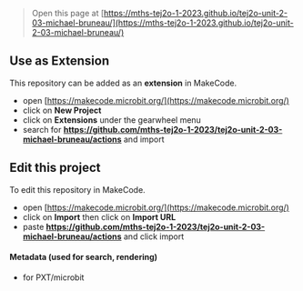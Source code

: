 
> Open this page at [https://mths-tej2o-1-2023.github.io/tej2o-unit-2-03-michael-bruneau/](https://mths-tej2o-1-2023.github.io/tej2o-unit-2-03-michael-bruneau/)

## Use as Extension

This repository can be added as an **extension** in MakeCode.

* open [https://makecode.microbit.org/](https://makecode.microbit.org/)
* click on **New Project**
* click on **Extensions** under the gearwheel menu
* search for **https://github.com/mths-tej2o-1-2023/tej2o-unit-2-03-michael-bruneau/actions** and import

## Edit this project

To edit this repository in MakeCode.

* open [https://makecode.microbit.org/](https://makecode.microbit.org/)
* click on **Import** then click on **Import URL**
* paste **https://github.com/mths-tej2o-1-2023/tej2o-unit-2-03-michael-bruneau/actions** and click import

#### Metadata (used for search, rendering)

* for PXT/microbit
<script src="https://makecode.com/gh-pages-embed.js"></script><script>makeCodeRender("{{ site.makecode.home_url }}", "{{ site.github.owner_name }}/{{ site.github.repository_name }}");</script>
